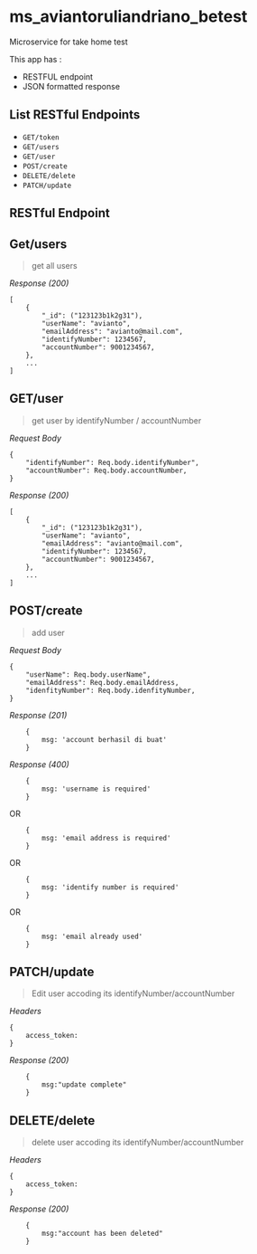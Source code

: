 # ms_aviantoruliandriano_betest
Microservice for take home test

This app has :
* RESTFUL endpoint
* JSON formatted response
## List RESTful Endpoints
- `GET/token`
- `GET/users`
- `GET/user`
- `POST/create`
- `DELETE/delete`
- `PATCH/update`

## RESTful Endpoint
## Get/users
> get all users

_Response (200)_
```
[
    {
        "_id": ("123123b1k2g31"),
        "userName": "avianto",
        "emailAddress": "avianto@mail.com",
        "identifyNumber": 1234567,
        "accountNumber": 9001234567,
    },
    ...
]
```

## GET/user
> get user by identifyNumber / accountNumber

_Request Body_
```
{
    "identifyNumber": Req.body.identifyNumber",
    "accountNumber": Req.body.accountNumber,
}

```
_Response (200)_
```
[
    {
        "_id": ("123123b1k2g31"),
        "userName": "avianto",
        "emailAddress": "avianto@mail.com",
        "identifyNumber": 1234567,
        "accountNumber": 9001234567,
    },
    ...
]
```
## POST/create
> add user

_Request Body_
```
{
    "userName": Req.body.userName",
    "emailAddress": Req.body.emailAddress,
    "idenfityNumber": Req.body.idenfityNumber,
}

```


_Response (201)_
```
    {
        msg: 'account berhasil di buat'
    }
```
_Response (400)_
```
    {
        msg: 'username is required'
    }
```
OR
```
    {
        msg: 'email address is required'
    }
```
OR
```
    {
        msg: 'identify number is required'
    }
```
OR
```
    {
        msg: 'email already used'
    }
```
## PATCH/update
> Edit user accoding its identifyNumber/accountNumber

_Headers_
```
{
    access_token:
}

```
_Response (200)_
```
    {
        msg:"update complete"
    }
```
## DELETE/delete
> delete user accoding its identifyNumber/accountNumber

_Headers_
```
{
    access_token:
}

```
_Response (200)_
```
    {
        msg:"account has been deleted"
    }
```


